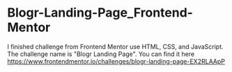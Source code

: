 # Blogr-Landing-Page_Frontend-Mentor
I finished challenge from Frontend Mentor use HTML, CSS, and JavaScript. The challenge name is "Blogr Landing Page". You can find it here https://www.frontendmentor.io/challenges/blogr-landing-page-EX2RLAApP   
